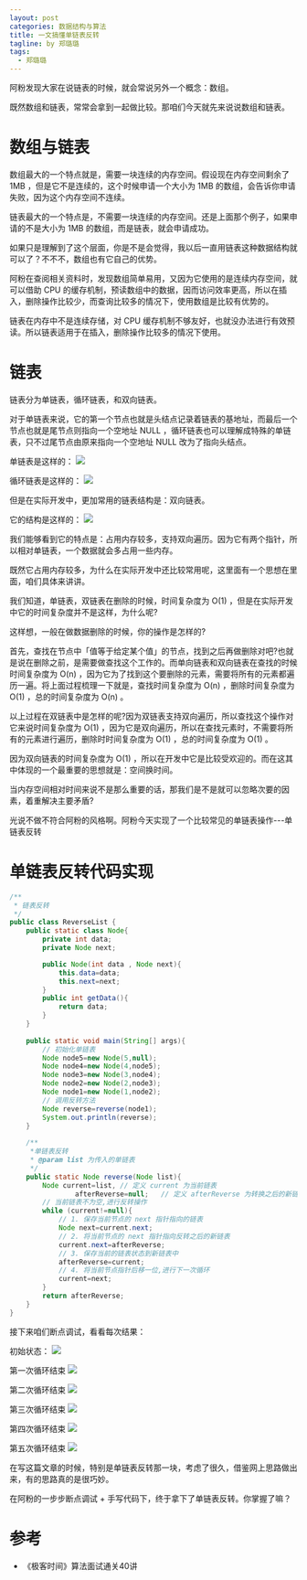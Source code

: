 ```yaml
---
layout: post
categories: 数据结构与算法
title: 一文搞懂单链表反转
tagline: by 郑璐璐
tags: 
  - 郑璐璐
---
```


阿粉发现大家在说链表的时候，就会常说另外一个概念：数组。

既然数组和链表，常常会拿到一起做比较。那咱们今天就先来说说数组和链表。

<!--more-->
# 数组与链表

数组最大的一个特点就是，需要一块连续的内存空间。假设现在内存空间剩余了 1MB ，但是它不是连续的，这个时候申请一个大小为 1MB 的数组，会告诉你申请失败，因为这个内存空间不连续。

链表最大的一个特点是，不需要一块连续的内存空间。还是上面那个例子，如果申请的不是大小为 1MB 的数组，而是链表，就会申请成功。

如果只是理解到了这个层面，你是不是会觉得，我以后一直用链表这种数据结构就可以了？不不不，数组也有它自己的优势。

阿粉在查阅相关资料时，发现数组简单易用，又因为它使用的是连续内存空间，就可以借助 CPU 的缓存机制，预读数组中的数据，因而访问效率更高，所以在插入，删除操作比较少，而查询比较多的情况下，使用数组是比较有优势的。

链表在内存中不是连续存储，对 CPU 缓存机制不够友好，也就没办法进行有效预读。所以链表适用于在插入，删除操作比较多的情况下使用。

# 链表

链表分为单链表，循环链表，和双向链表。

对于单链表来说，它的第一个节点也就是头结点记录着链表的基地址，而最后一个节点也就是尾节点则指向一个空地址 NULL ，循环链表也可以理解成特殊的单链表，只不过尾节点由原来指向一个空地址 NULL 改为了指向头结点。

单链表是这样的：
![](http://www.justdojava.com/assets/images/2019/java/image-zll/DataStructures&Algorithms/singleList.jpg)

循环链表是这样的：
![](http://www.justdojava.com/assets/images/2019/java/image-zll/DataStructures&Algorithms/circularList.jpg)

但是在实际开发中，更加常用的链表结构是：双向链表。

它的结构是这样的：
![](http://www.justdojava.com/assets/images/2019/java/image-zll/DataStructures&Algorithms/doubleList.jpg)

我们能够看到它的特点是：占用内存较多，支持双向遍历。因为它有两个指针，所以相对单链表，一个数据就会多占用一些内存。

既然它占用内存较多，为什么在实际开发中还比较常用呢，这里面有一个思想在里面，咱们具体来讲讲。

我们知道，单链表，双链表在删除的时候，时间复杂度为 O(1) ，但是在实际开发中它的时间复杂度并不是这样，为什么呢?

这样想，一般在做数据删除的时候，你的操作是怎样的?

首先，查找在节点中「值等于给定某个值」的节点，找到之后再做删除对吧?也就是说在删除之前，是需要做查找这个工作的。而单向链表和双向链表在查找的时候时间复杂度为 O(n) ，因为它为了找到这个要删除的元素，需要将所有的元素都遍历一遍。将上面过程梳理一下就是，查找时间复杂度为 O(n) ，删除时间复杂度为 O(1) ，总的时间复杂度为 O(n) 。

以上过程在双链表中是怎样的呢?因为双链表支持双向遍历，所以查找这个操作对它来说时间复杂度为 O(1) ，因为它是双向遍历，所以在查找元素时，不需要将所有的元素进行遍历，删除时时间复杂度为 O(1) ，总的时间复杂度为 O(1) 。

因为双向链表的时间复杂度为 O(1) ，所以在开发中它是比较受欢迎的。而在这其中体现的一个最重要的思想就是：空间换时间。

当内存空间相对时间来说不是那么重要的话，那我们是不是就可以忽略次要的因素，着重解决主要矛盾?

光说不做不符合阿粉的风格啊。阿粉今天实现了一个比较常见的单链表操作---单链表反转

# 单链表反转代码实现

```java
/**
 * 链表反转
 */
public class ReverseList {
    public static class Node{
        private int data;
        private Node next;

        public Node(int data , Node next){
            this.data=data;
            this.next=next;
        }
        public int getData(){
            return data;
        }
    }
	
    public static void main(String[] args){
        // 初始化单链表
        Node node5=new Node(5,null);
        Node node4=new Node(4,node5);
        Node node3=new Node(3,node4);
        Node node2=new Node(2,node3);
        Node node1=new Node(1,node2);
        // 调用反转方法
        Node reverse=reverse(node1);
        System.out.println(reverse);
    }
	
    /**
     *单链表反转
     * @param list 为传入的单链表
     */
    public static Node reverse(Node list){
        Node current=list, // 定义 current 为当前链表
                afterReverse=null;   // 定义 afterReverse 为转换之后的新链表,初始为 null
        // 当前链表不为空,进行反转操作
        while (current!=null){
            // 1. 保存当前节点的 next 指针指向的链表
            Node next=current.next;
            // 2. 将当前节点的 next 指针指向反转之后的新链表
            current.next=afterReverse;
            // 3. 保存当前的链表状态到新链表中
            afterReverse=current;
            // 4. 将当前节点指针后移一位,进行下一次循环
            current=next;
        }
        return afterReverse;
    }
}
```

接下来咱们断点调试，看看每次结果：

初始状态：
![](http://www.justdojava.com/assets/images/2019/java/image-zll/DataStructures&Algorithms/reverseListInit.jpg)

第一次循环结束
![](http://www.justdojava.com/assets/images/2019/java/image-zll/DataStructures&Algorithms/reverseListFirst.jpg)

第二次循环结束
![](http://www.justdojava.com/assets/images/2019/java/image-zll/DataStructures&Algorithms/reverseListSecond.jpg)

第三次循环结束
![](http://www.justdojava.com/assets/images/2019/java/image-zll/DataStructures&Algorithms/reverseListThird.jpg)

第四次循环结束
![](http://www.justdojava.com/assets/images/2019/java/image-zll/DataStructures&Algorithms/reverseListFourth.jpg)

第五次循环结束
![](http://www.justdojava.com/assets/images/2019/java/image-zll/DataStructures&Algorithms/reverseListFifth.jpg)

在写这篇文章的时候，特别是单链表反转那一块，考虑了很久，借鉴网上思路做出来，有的思路真的是很巧妙。

在阿粉的一步步断点调试 + 手写代码下，终于拿下了单链表反转。你掌握了嘛？

# 参考
- 《极客时间》算法面试通关40讲